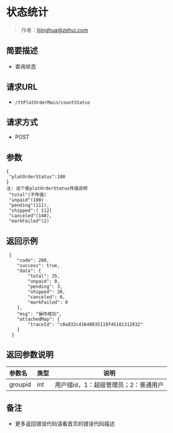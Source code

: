 # 状态统计

> 作者：lijinghua@zehui.com

## 简要描述

- 查询状态

## 请求URL
- `/ttPlatOrderMain/countStatus `

## 请求方式
- POST

## 参数
```
{
 "platOrderStatus":100
}
注: 这个是platOrderStatus传值说明
 "total"(不传值)
 "unpaid"(100)
 "pending"(111),
 "shipped":( 112)
 "canceled"(140),
 "markFailed"(2)
```
## 返回示例 

``` 
 {
    "code": 200,
    "success": true,
    "data": {
        "total": 35,
        "unpaid": 0,
        "pending": 3,
        "shipped": 26,
        "canceled": 6,
        "markFailed": 0
    },
    "msg": "操作成功",
    "attachedMap": {
        "traceId": "c0a832c41640835119745101312832"
    }
  }
```

## 返回参数说明 

|参数名|类型|说明|
|:-----  |:-----|-----                           |
|groupid |int   |用户组id，1：超级管理员；2：普通用户  |

## 备注 

- 更多返回错误代码请看首页的错误代码描述